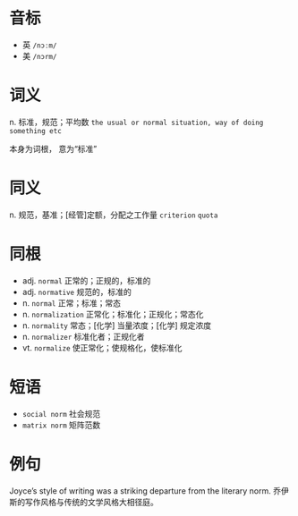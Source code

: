 # 音标

- 英 `/nɔːm/`
- 美 `/nɔrm/`

# 词义

n. 标准，规范；平均数
`the usual or normal situation, way of doing something etc`



本身为词根， 意为“标准”

# 同义

n. 规范，基准；[经管]定额，分配之工作量
`criterion` `quota`

# 同根

- adj. `normal` 正常的；正规的，标准的
- adj. `normative` 规范的，标准的
- n. `normal` 正常；标准；常态
- n. `normalization` 正常化；标准化；正规化；常态化
- n. `normality` 常态；[化学] 当量浓度；[化学] 规定浓度
- n. `normalizer` 标准化者；正规化者
- vt. `normalize` 使正常化；使规格化，使标准化

# 短语

- `social norm` 社会规范
- `matrix norm` 矩阵范数

# 例句

Joyce’s style of writing was a striking departure from the literary norm.
乔伊斯的写作风格与传统的文学风格大相径庭。


